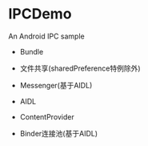 # IPCDemo
An Android IPC  sample


- Bundle

- 文件共享(sharedPreference特例除外)

- Messenger(基于AIDL)

- AIDL

- ContentProvider

- Binder连接池(基于AIDL)


